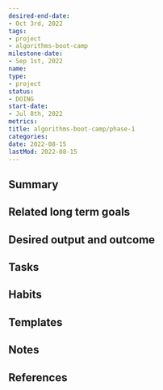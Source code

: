 ```yaml
---
desired-end-date:
- Oct 3rd, 2022
tags:
- project
- algorithms-boot-camp
milestone-date:
- Sep 1st, 2022
name: 
type:
- project
status:
- DOING
start-date:
- Jul 8th, 2022
metrics: 
title: algorithms-boot-camp/phase-1
categories:
date: 2022-08-15
lastMod: 2022-08-15
---
```

## Summary

## Related long term goals

## Desired output and outcome

## Tasks

## Habits

## Templates

## Notes

## References



